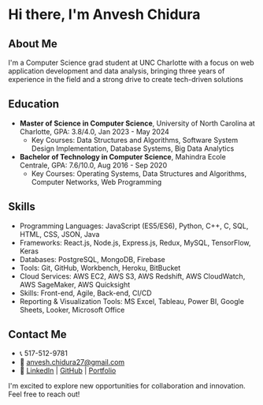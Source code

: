 # Hi there, I'm Anvesh Chidura

## About Me
I'm a Computer Science grad student at UNC Charlotte with a focus on web application development and data analysis, bringing three years of experience in the field and a strong drive to create tech-driven solutions

## Education
- **Master of Science in Computer Science**, University of North Carolina at Charlotte, GPA: 3.8/4.0, Jan 2023 - May 2024
  - Key Courses: Data Structures and Algorithms, Software System Design Implementation, Database Systems, Big Data Analytics
- **Bachelor of Technology in Computer Science**, Mahindra Ecole Centrale, GPA: 7.6/10.0, Aug 2016 - Sep 2020
  - Key Courses: Operating Systems, Data Structures and Algorithms, Computer Networks, Web Programming

## Skills
- Programming Languages: JavaScript (ES5/ES6), Python, C++, C, SQL, HTML, CSS, JSON, Java
- Frameworks: React.js, Node.js, Express.js, Redux, MySQL, TensorFlow, Keras
- Databases: PostgreSQL, MongoDB, Firebase
- Tools: Git, GitHub, Workbench, Heroku, BitBucket
- Cloud Services: AWS EC2, AWS S3, AWS Redshift, AWS CloudWatch, AWS SageMaker, AWS Quicksight
- Skills: Front-end, Agile, Back-end, CI/CD
- Reporting & Visualization Tools: MS Excel, Tableau, Power BI, Google Sheets, Looker, Microsoft Office

## Contact Me
- 📞 517-512-9781
- 📧 anvesh.chidura27@gmail.com
- 🔗 [LinkedIn](https://www.linkedin.com/in/anveshchidura/) | [GitHub](https://github.com/anveshchidura) | [Portfolio](https://anveshchidura.netlify.app/)

I'm excited to explore new opportunities for collaboration and innovation. Feel free to reach out!
